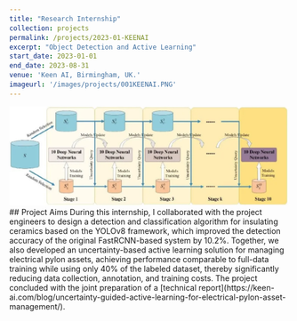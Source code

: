 ```yaml
---
title: "Research Internship"
collection: projects
permalink: /projects/2023-01-KEENAI
excerpt: "Object Detection and Active Learning"
start_date: 2023-01-01
end_date: 2023-08-31
venue: 'Keen AI, Birmingham, UK.'
imageurl: '/images/projects/001KEENAI.PNG'
---
```

<center><img src = '/images/projects/001KEENAI.PNG'></center>
## Project Aims
During this internship, I collaborated with the project engineers to design a detection and classification algorithm for insulating ceramics based on the YOLOv8 framework, which improved the detection accuracy of the original FastRCNN-based system by 10.2%. Together, we also developed an uncertainty-based active learning solution for managing electrical pylon assets, achieving performance comparable to full-data training while using only 40% of the labeled dataset, thereby significantly reducing data collection, annotation, and training costs. The project concluded with the joint preparation of a [technical report](https://keen-ai.com/blog/uncertainty-guided-active-learning-for-electrical-pylon-asset-management/). 
